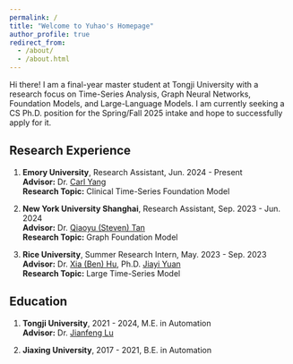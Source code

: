 ```yaml
---
permalink: /
title: "Welcome to Yuhao's Homepage"
author_profile: true
redirect_from: 
  - /about/
  - /about.html
---
```


Hi there! I am a final-year master student at Tongji University with a research focus on Time-Series Analysis, Graph Neural Networks, Foundation Models, and Large-Language Models. I am currently seeking a CS Ph.D. position for the Spring/Fall 2025 intake and hope to successfully apply for it.

## Research Experience
1. **Emory University**, Research Assistant, Jun. 2024 - Present  
   **Advisor:** Dr. [Carl Yang](https://www.cs.emory.edu/~jyang71/)  
   **Research Topic:** Clinical Time-Series Foundation Model

2. **New York University Shanghai**, Research Assistant, Sep. 2023 - Jun. 2024  
   **Advisor:** Dr. [Qiaoyu (Steven) Tan](https://qiaoyu-tan.github.io)  
   **Research Topic:** Graph Foundation Model

3. **Rice University**, Summer Research Intern, May. 2023 - Sep. 2023  
   **Advisor:** Dr. [Xia (Ben) Hu](https://cs.rice.edu/~xh37/), Ph.D. [Jiayi Yuan](https://jy-yuan.github.io)  
   **Research Topic:** Large Time-Series Model

## Education
1. **Tongji University**, 2021 - 2024, M.E. in Automation  
   **Advisor:** Dr. [Jianfeng Lu](https://see.tongji.edu.cn/info/1386/10471.htm)

2. **Jiaxing University**, 2017 - 2021, B.E. in Automation
